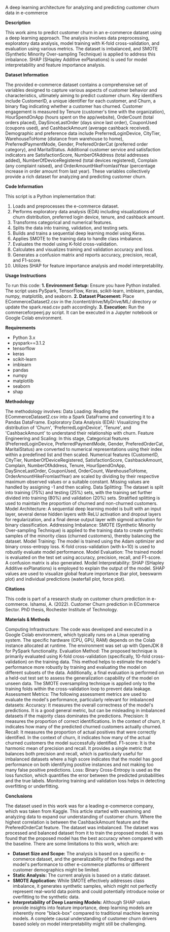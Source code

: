 A deep learning architecture for analyzing and predicting customer churn data in e-commerce

__Description__

This work aims to predict customer churn in an e-commerce dataset using a deep learning approach. The analysis involves data preprocessing, exploratory data analysis, model training with K-fold cross-validation, and evaluation using various metrics. The dataset is imbalanced, and SMOTE (Synthetic Minority Over-sampling Technique) is applied to address this imbalance. SHAP (SHapley Additive exPlanations) is used for model interpretability and feature importance analysis.

__Dataset Information__ 

The provided e-commerce dataset contains a comprehensive set of variables designed to capture various aspects of customer behavior and characteristics, ultimately aiming to predict customer churn. Key identifiers include CustomerID, a unique identifier for each customer, and Churn, a binary flag indicating whether a customer has churned. Customer engagement is measured by Tenure (customer's time with the organization), HourSpendOnApp (hours spent on the app/website), OrderCount (total orders placed), DaySinceLastOrder (days since last order), CouponUsed (coupons used), and CashbackAmount (average cashback received). Demographic and preference data include PreferredLoginDevice, CityTier, WarehouseToHome (distance from warehouse to home), PreferredPaymentMode, Gender,  PreferedOrderCat (preferred order category), and  MaritalStatus. Additional customer service and satisfaction indicators are SatisfactionScore, NumberOfAddress (total addresses added), NumberOfDeviceRegistered (total devices registered), Complain (any complaint raised), and OrderAmountHikeFromlastYear (percentage increase in order amount from last year). These variables collectively provide a rich dataset for analyzing and predicting customer churn.

__Code Information__

This script is a Python implementation that:
1. Loads and preprocesses the e-commerce dataset.
2. Performs exploratory data analysis (EDA) including visualizations of churn distribution, preferred login device, tenure, and cashback amount.
3. Transforms categorical and numerical features.
4. Splits the data into training, validation, and testing sets.
5. Builds and trains a sequential deep learning model using Keras.
6. Applies SMOTE to the training data to handle class imbalance.
7. Evaluates the model using K-fold cross-validation.
8. Calculates and visualizes training and validation accuracy and loss.
9. Generates a confusion matrix and reports accuracy, precision, recall, and F1-score.
10. Utilizes SHAP for feature importance analysis and model interpretability.

__Usage Instructions__

To run this code:
__1. Environment Setup:__ Ensure you have Python installed. The script uses PySpark, TensorFlow, Keras, scikit-learn, imblearn, pandas, numpy, matplotlib, and seaborn.
__2. Dataset Placement:__ Place ECommerceDataset2.csv in the /content/drive/MyDrive/ML/ directory or update the spark.read.csv path accordingly.
__3. Execution:__ Run the commerceforpeerj.py script. It can be executed in a Jupyter notebook or Google Colab environment.

__Requirements__

* Python 3.x
* pyspark==3.1.2
* tensorflow
* keras
* scikit-learn
* imblearn
* pandas
* numpy
* matplotlib
* seaborn
* shap

__Methodology__

The methodology involves:
Data Loading: Reading the ECommerceDataset2.csv into a Spark DataFrame and converting it to a Pandas DataFrame.
Exploratory Data Analysis (EDA): Visualizing the distribution of 'Churn', 'PreferredLoginDevice', 'Tenure', and 'CashbackAmount' to understand their relationship with churn.
Feature Engineering and Scaling: In this stage, Categorical features (PreferredLoginDevice, PreferredPaymentMode, Gender, PreferedOrderCat, MaritalStatus) are converted to numerical representations using their index within a predefined list and then scaled. Numerical features (CustomerID, CityTier, NumberOfDeviceRegistered, SatisfactionScore, CashbackAmount, Complain, NumberOfAddress, Tenure, HourSpendOnApp, DaySinceLastOrder, CouponUsed, OrderCount, WarehouseToHome, OrderAmountHikeFromlastYear) are scaled by dividing by their respective maximum observed values or a suitable constant. Missing values are handled by assigning -1 and then scaling.
Data Splitting: The dataset is split into training (75%) and testing (25%) sets, with the training set further divided into training (80%) and validation (20%) sets. Stratified splitting is used to maintain the proportion of churned and non-churned customers.
Model Architecture: A sequential deep learning model is built with an input layer, several dense hidden layers with ReLU activation and dropout layers for regularization, and a final dense output layer with sigmoid activation for binary classification.
Addressing Imbalance: SMOTE (Synthetic Minority Over-sampling Technique) is applied to the training data to create synthetic samples of the minority class (churned customers), thereby balancing the dataset.
Model Training: The model is trained using the Adam optimizer and binary cross-entropy loss. K-fold cross-validation (with k=10) is used to robustly evaluate model performance.
Model Evaluation: The trained model is evaluated on the test set using accuracy, precision, recall, and F1-score. A confusion matrix is also generated.
Model Interpretability: SHAP (SHapley Additive exPlanations) is employed to explain the output of the model. SHAP values are used to visualize global feature importance (bar plot, beeswarm plot) and individual predictions (waterfall plot, force plot).

__Citations__

This code is part of a research study on customer churn prediction in e-commerce.
lshamsi, A. (2022). Customer Churn prediction in ECommerce Sector. PhD thesis, Rochester Institute  of Technology.

__Materials & Methods__

Computing Infrastructure: The code was developed and executed in a Google Colab environment, which typically runs on a Linux operating system. The specific hardware (CPU, GPU, RAM) depends on the Colab instance allocated at runtime. The environment was set up with OpenJDK 8 for PySpark functionality.
Evaluation Method: The proposed technique is primarily evaluated using K-fold cross-validation (specifically, 10-fold cross-validation) on the training data. This method helps to estimate the model's performance more robustly by training and evaluating the model on different subsets of the data. Additionally, a final evaluation is performed on a held-out test set to assess the generalization capability of the model on unseen data. The SMOTE oversampling technique is applied only to the training folds within the cross-validation loop to prevent data leakage.
Assessment Metrics: The following assessment metrics are used to evaluate the model's performance, particularly relevant for imbalanced datasets:
Accuracy: It measures the overall correctness of the model's predictions. It is a good general metric, but can be misleading in imbalanced datasets if the majority class dominates the predictions.
Precision: It measures the proportion of correct identifications. In the context of churn, it indicates how many of the predicted churned customers actually churned.
Recall: It measures the proportion of actual positives that were correctly identified. In the context of churn, it indicates how many of the actual churned customers the model successfully identified.
F1-score: It is the harmonic mean of precision and recall. It provides a single metric that balances both precision and recall, which is particularly useful for imbalanced datasets where a high score indicates that the model has good performance on both identifying positive instances and not making too many false positive predictions.
Loss: Binary Cross-Entropy is used as the loss function, which quantifies the error between the predicted probabilities and the true labels. Monitoring training and validation loss helps in detecting overfitting or underfitting.

__Conclusions__

The dataset used in this work was for a leading e-commerce company, which was taken from Kaggle. This article started with examining and analyzing data to expand our understanding of customer churn. Where the highest correlation is between the CashbackAmount feature and the PreferedOrderCat feature. The dataset was imbalanced. The dataset was processed and balanced dataset from it to train the proposed model. It was found that the proposed model has the best accuracy when compared with the baseline. There are some limitations to this work, which are:
* __Dataset Size and Scope:__ The analysis is based on a specific e-commerce dataset, and the generalizability of the findings and the model's performance to other e-commerce platforms or different customer demographics might be limited.
* __Static Analysis:__ The current analysis is based on a static dataset.
* __SMOTE Application:__ While SMOTE effectively addresses class imbalance, it generates synthetic samples, which might not perfectly represent real-world data points and could potentially introduce noise or overfitting to the synthetic data. 
* __Interpretability of Deep Learning Models:__ Although SHAP values provide insights into feature importance, deep learning models are inherently more "black-box" compared to traditional machine learning models. A complete causal understanding of customer churn drivers based solely on model interpretability might still be challenging.
